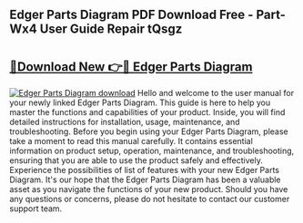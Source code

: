 ## Edger Parts Diagram PDF Download Free - Part-Wx4 User Guide Repair tQsgz

# <h2><a href="http://dfo8an.blite.top/?on=Edger+Parts+Diagram">🔗Download New 👉🔴 Edger Parts Diagram</a></h2>

[![Edger Parts Diagram download](https://i.imgur.com/lujVjoI.png)](http://dfo8an.blite.top/?on=Edger+Parts+Diagram)
Hello and welcome to the user manual for your newly linked Edger Parts Diagram. This guide is here to help you master the functions and capabilities of your product. Inside, you will find detailed instructions for installation, usage, maintenance, and troubleshooting. Before you begin using your Edger Parts Diagram, please take a moment to read this manual carefully. It contains essential information on product setup, operation, maintenance, and troubleshooting, ensuring that you are able to use the product safely and effectively. Experience the possibilities of list of features with your new Edger Parts Diagram. It's our hope that the Edger Parts Diagram has been a valuable asset as you navigate the functions of your new product. Should you have any questions or concerns, please do not hesitate to contact our customer support team.
